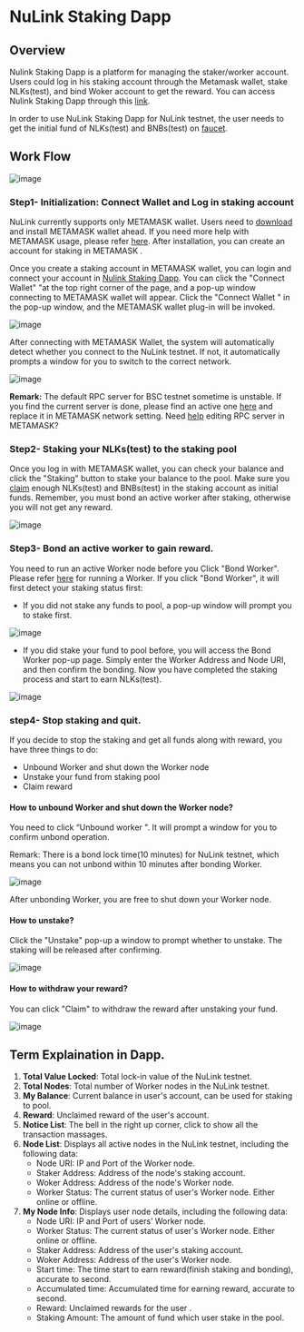 # NuLink Staking Dapp

## Overview
Nulink Staking Dapp is a platform for managing the staker/worker account. Users could log in his staking account through the Metamask wallet, stake NLKs(test), and bind Woker account to get the reward. You can access Nulink Staking Dapp through this [link](https://stake.nulink.org/).

In order to use NuLink Staking Dapp for NuLink testnet, the user needs to get the initial fund of NLKs(test) and BNBs(test) on [faucet](https://stake.nulink.org/faucet). 



## Work Flow
![image](../miscellaneous/img/stakeflow.png)  

### Step1- Initialization: Connect Wallet and Log in staking account

NuLink currently supports only METAMASK wallet. Users need to [download](https://metamask.io/download/) and install METAMASK wallet ahead. If you need more help with METAMASK usage, please refer [here](https://metamask.io/faqs/). After installation, you can create an account for staking in METAMASK . 

Once you create a staking account in METAMASK  wallet, you can login and connect your account in [Nulink Staking Dapp](https://stake.nulink.org/). You can click the "Connect Wallet" "at the top right corner of the page, and a pop-up window connecting to METAMASK wallet will appear. Click the "Connect Wallet " in the pop-up window, and the METAMASK wallet plug-in will be invoked.  

![image](../miscellaneous/img/connectWallet.png)  

After connecting with METAMASK Wallet, the system will automatically detect whether you connect to the NuLink testnet. If not, it automatically prompts a window for you to switch to the correct network.  

![image](../miscellaneous/img/networkError.png)  

**Remark:** The default RPC server for BSC testnet sometime is unstable. If you find the current server is done, please find an active one [here](https://chainlist.org/)  and replace it in METAMASK network setting. Need [help](https://metamask.zendesk.com/hc/en-us/articles/4404424659995-User-Guide-Custom-networks-and-sidechains) editing RPC server in METAMASK?

### Step2- Staking your NLKs(test) to the staking pool
Once you log in with METAMASK wallet, you can check your balance and click the "Staking" button to stake your balance to the pool. Make sure you [claim](https://stake.nulink.org/faucet) enough NLKs(test) and BNBs(test) in the staking account as initial funds. Remember, you must bond an active worker after staking, otherwise you will not get any reward. 

![image](../miscellaneous/img/staking.png)  

### Step3- Bond an active worker to gain reward.
You need to run an active Worker node before you Click "Bond Worker". Please refer [here](nulink_worker.md) for running a Worker. If you click "Bond Worker", it will first detect your staking status first:

* If you did not stake any funds to pool, a pop-up window will prompt you to stake first.

![image](../miscellaneous/img/bondWorker1.png)  

* If you did stake your fund to pool before, you will access the Bond Worker pop-up page.  Simply enter the Worker Address and Node URI, and then confirm the bonding. Now you have completed the staking process and start to earn NLKs(test).

![image](../miscellaneous/img/bondWorker2.png)  

### step4- Stop staking and quit.

If you decide to stop the staking and get all funds along with reward, you have three things to do:
* Unbound Worker and shut down the Worker node
* Unstake your fund from staking pool
* Claim reward

#### How to unbound Worker and shut down the Worker node?
You need to click  “Unbound worker ". It will prompt a window for you to confirm unbond operation. 

Remark: There is a bond lock time(10 minutes) for NuLink testnet, which means you can not unbond within 10 minutes after bonding Worker.

 ![image](../miscellaneous/img/unbondWorker1.png)  

After unbonding Worker, you are free to shut down your Worker node.

#### How to unstake?
Click the "Unstake" pop-up a  window to prompt whether to unstake. The staking will be released after confirming.

 ![image](../miscellaneous/img/unstake.png)  

#### How to withdraw your reward?
You can click "Claim" to withdraw the reward after unstaking your fund.

 ![image](../miscellaneous/img/claim.png)  



## Term Explaination in Dapp.

1.  **Total Value Locked**: Total lock-in value of the NuLink testnet.  
2.  **Total Nodes**: Total number of Worker nodes in the NuLink testnet.  
3.  **My Balance**: Current balance in user's account, can be used for staking to pool.   
4.  **Reward**: Unclaimed reward of the user's account.  
5.  **Notice List**: The bell in the right up corner, click to show all the transaction massages.  
6.  **Node List**: Displays all active nodes in the NuLink testnet, including the following data:
      * Node URI: IP and Port of the Worker node.
      * Staker Address: Address of the node's staking account.
      * Woker Address: Address of the node's Worker node.
      * Worker Status: The current status of user's Worker node. Either online or offline.
7.  **My Node Info**: Displays user node details, including the following data:  
      * Node URI: IP and Port of users’ Worker node.
      * Worker Status: The current status of user's Worker node. Either online or offline.
      * Staker Address: Address of the user's staking account.
      * Woker Address: Address of the user's Worker node.
      * Start time:  The time start to earn reward(finish staking and bonding), accurate to second.
      * Accumulated time:  Accumulated time for earning reward, accurate to second.
      * Reward: Unclaimed rewards for the user .
      * Staking Amount: The amount of fund which user stake in the pool.